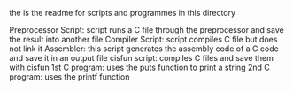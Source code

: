 the is the readme for scripts and programmes in this directory

Preprocessor Script: script runs a C file through the preprocessor and save the result into another file
Compiler Script: script compiles C file but does not link it
Assembler: this script generates the assembly code of a C code and save it in an output file
cisfun script: compiles C files and save them with cisfun
1st C program: uses the puts function to print a string
2nd C program: uses the printf function
